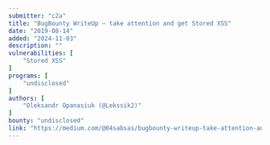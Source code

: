 ```yaml
---
submitter: "c2a"
title: "BugBounty WriteUp — take attention and get Stored XSS"
date: "2019-08-14"
added: "2024-11-03"
description: ""
vulnerabilities: [
    "Stored XSS"
]
programs: [
    "undisclosed"
]
authors: [
    "Oleksandr Opanasiuk (@Lekssik2)"
]
bounty: "undisclosed"
link: "https://medium.com/@04sabsas/bugbounty-writeup-take-attention-and-get-stored-xss-495dd6eab07e"
---
```




